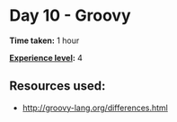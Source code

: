 # Day 10 - Groovy

**Time taken:** 1 hour

**[Experience level](https://github.com/Vilsol/AdventOfCode2017/blob/master/README.md#experience-levels):** 4

## Resources used:

* http://groovy-lang.org/differences.html
